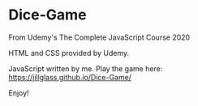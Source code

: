 # Dice-Game

From Udemy's The Complete JavaScript Course 2020

HTML and CSS provided by Udemy.

JavaScript written by me.  Play the game here: https://jillglass.github.io/Dice-Game/

Enjoy!
